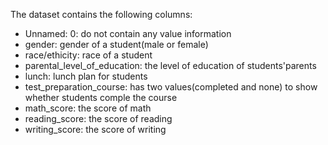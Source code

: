 The dataset contains the following columns:
- Unnamed: 0: do not contain any value information
- gender: gender of a student(male or female)
- race/ethicity: race of a student
- parental_level_of_education: the level of education of students'parents
- lunch: lunch plan for students
- test_preparation_course: has two values(completed and none) to show whether students comple the course
- math_score: the score of math
- reading_score: the score of reading
- writing_score: the score of writing
